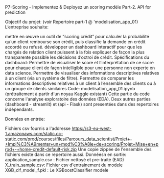 P7-Scoring - Implementez & Deployez un scoring modèle
Part-2. API for prediction

Objectif du projet: (voir Repertoire part-1 @ 'modelisation_app_01)
L’entreprise souhaite:

mettre en œuvre un outil de “scoring crédit” pour calculer la probabilité qu’un client rembourse son crédit, puis classifie la demande en crédit accordé ou refusé.
développer un dashboard interactif pour que les chargés de relation client puissent à la fois expliquer de façon la plus transparente possible les décisions d’octroi de crédit.
Spécifications du dashboard: Permettre de visualiser le score et l’interprétation de ce score pour chaque client de façon intelligible pour une personne non experte en data science. Permettre de visualiser des informations descriptives relatives à un client (via un système de filtre). Permettre de comparer les informations descriptives relatives à un client à l’ensemble des clients ou à un groupe de clients similaires
Code: modelisation_app_01.ipynb (prétraitement à partir d'un noyau Kaggle existant) Cette partie du code concerne l'analyse exploratoire des données (EDA). Deux autres parties (dashboard - streamlit) et (api - Flask) sont presentées dans des repertoires indépendants.

Données en entrée:

Fichiers csv fournis a l'addresse https://s3-eu-west-1.amazonaws.com/static.oc-static.com/prod/courses/files/Parcours_data_scientist/Projet+-+Impl%C3%A9menter+un+mod%C3%A8le+de+scoring/Projet+Mise+en+prod+-+home-credit-default-risk.zip
Une copie zippée de l'ensemble des fichiers existe dans ce repertoire aussi.
Donnéesn en sortie:
application_sample.csv : Fichier nettoyé et pre-traité (EAD)
X_train_sample.csv: Fichier csv d'entrainement du modele
XGB_clf_model_f.pkl : Le XGBoostClassifier modele

